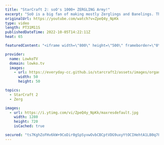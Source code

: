 ```yaml
---
title: "StarCraft 2: soO's 1000+ ZERGLING Army!"
excerpt: "SoO is a big fan of making mostly Zerglings and Banelings. That's exactly what he does in this professional match of StarCraft 2 versus Ryung. While Zerglings are amazing, most Zerg players do eventually transition towards stronger units for a very good reason.  Support my work on Patreon: https://www.patreon.com/lowkotv"
originalUrl: https://youtube.com/watch?v=ZpeQ4y_NpKk
type: video
length: PT31M11S
publishedDateTime: 2022-10-05T14:22:11Z
heat: 65

featuredContent: "<iframe width=\"800\" height=\"500\" frameborder=\"0\" src=\"https://www.youtube.com/embed/ZpeQ4y_NpKk\" allow=\"accelerometer; autoplay; encrypted-media; gyroscope; picture-in-picture\" allowfullscreen></iframe>"

provider:
  name: LowkoTV
  domain: lowko.tv
  images:
    - url: https://everyday-cc.github.io/starcraft2/assets/images/organizations/lowko.tv-50x50.jpg
      width: 50
      height: 50

topics:
  - StarCraft 2
  - Zerg

images:
  - url: https://i.ytimg.com/vi/ZpeQ4y_NpKk/maxresdefault.jpg
    width: 1280
    height: 720
    isCached: true

secured: "ts7KghZoFHv6kW+9CoDir0gSpSyvwOvbCBCptVDG9uxyYtOCIHehtA1LB0q7F4OmPFNaClNM0KC1cy3U2fj4ggueCgx6bpqlLvErdROxUzhvZeWF+a0t43u1DX2EB2ra1Jgq7M+Ru0ON/qWn3Lwm0Biz0uhFcro+ijIlWW5AIsRssMfueufVjjG9CwNyXEX0vj1W44BOmw1n03Xv1A18cZqmZvrM3ZVKi6b8xi2F2V5ywWLi3+CFB7qg6vrz6e3qZJk8M9XhuGgf/z64qlS/Ni1D0gO8ng/cAkHT11McOBZsyLzFYqLWoOLg1ls9NLLaUo0C6p1R9bybD29wzRSDhySwc24gwMgWb2b9txLI+aEm0cWoPDN7m8LVmj/bOqNEt8mSdGoQL/2QHkxxGQW9uZl3UvFhoO59oGoBnbfgMV0=;Z/eZRb3LVOhQJqxiFrgtGA=="
---
```



